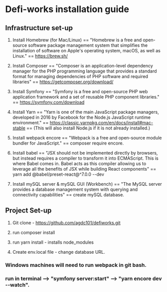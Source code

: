 # Defi-works installation guide

## Infrastructure set-up

1) Install Homebrew (for Mac/Linux) == "Homebrew is a free and open-source software package management system that simplifies the installation of software on Apple's operating system, macOS, as well as Linux." == https://brew.sh/

2) Install Composer == "Composer is an application-level dependency manager for the PHP programming language that provides a standard format for managing dependencies of PHP software and required libraries" == https://getcomposer.org/download/

3) Install Symfony == "Symfony is a free and open-source PHP web application framework and a set of reusable PHP component libraries." == https://symfony.com/download

4) Install Yarn == "Yarn is one of the main JavaScript package managers, developed in 2016 by Facebook for the Node.js JavaScript runtime environment." == https://classic.yarnpkg.com/en/docs/install#mac-stable == (This will also install Node.js if it is not already installed.)

6) Install webpack encore == "Webpack is a free and open-source module bundler for JavaScript." == composer require encore.

7) Install babel == "JSX should not be implemented directly by browsers, but instead requires a compiler to transform it into ECMAScript. This is where Babel comes in. Babel acts as this compiler allowing us to leverage all the benefits of JSX while building React components" == yarn add @babel/preset-react@^7.0.0 --dev

7) Install mySQL server & mySQL GUI (Workbench) == "The MySQL server provides a database management system with querying and connectivity capabilities" == create mySQL database.

## Project Set-up

1) Git clone - https://github.com/agdc101/defiworks.git

2) run composer install

3) run yarn install - installs node_modules
  
4) Create env.local file - change database URL.
  
### Windows machines will need to run webpack in git bash.  
### run in terminal --> "symfony server:start" --> "yarn encore dev --watch".
